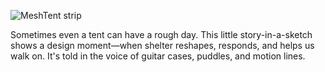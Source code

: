 ![MeshTent strip](https://github.co/MeshTent/MeshTent/uploads/main/mesh-tent-cartoon.jpg)

Sometimes even a tent can have a rough day. This little story-in-a-sketch shows a design moment—when shelter reshapes, responds, and helps us walk on. It's told in the voice of guitar cases, puddles, and motion lines.
